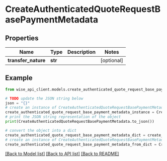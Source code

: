 # CreateAuthenticatedQuoteRequestBasePaymentMetadata


## Properties

Name | Type | Description | Notes
------------ | ------------- | ------------- | -------------
**transfer_nature** | **str** |  | [optional] 

## Example

```python
from wise_api_client.models.create_authenticated_quote_request_base_payment_metadata import CreateAuthenticatedQuoteRequestBasePaymentMetadata

# TODO update the JSON string below
json = "{}"
# create an instance of CreateAuthenticatedQuoteRequestBasePaymentMetadata from a JSON string
create_authenticated_quote_request_base_payment_metadata_instance = CreateAuthenticatedQuoteRequestBasePaymentMetadata.from_json(json)
# print the JSON string representation of the object
print(CreateAuthenticatedQuoteRequestBasePaymentMetadata.to_json())

# convert the object into a dict
create_authenticated_quote_request_base_payment_metadata_dict = create_authenticated_quote_request_base_payment_metadata_instance.to_dict()
# create an instance of CreateAuthenticatedQuoteRequestBasePaymentMetadata from a dict
create_authenticated_quote_request_base_payment_metadata_from_dict = CreateAuthenticatedQuoteRequestBasePaymentMetadata.from_dict(create_authenticated_quote_request_base_payment_metadata_dict)
```
[[Back to Model list]](../README.md#documentation-for-models) [[Back to API list]](../README.md#documentation-for-api-endpoints) [[Back to README]](../README.md)


